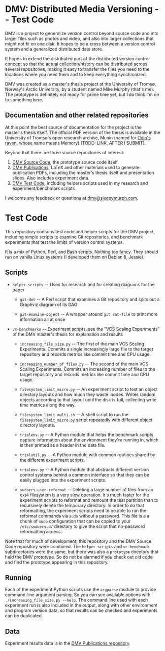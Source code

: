 DMV: Distributed Media Versioning -- Test Code
==================================================

DMV is a project to generalize version control beyond source code and into
larger files such as photos and video, and also into larger collections that
might not fit on one disk. It hopes to be a cross between a version control
system and a generalized distributed data store.

It hopes to extend the distributed part of the distributed version control
concept so that the actual collection/history can be distributed across several
repositories, making it easy to transfer the files you need to the locations
where you need them and to keep everything synchronized.

DMV was created as a master's thesis project at the University of Tromsø,
Norway's Arctic University, by a student named Mike Murphy (that's me). The
prototype is definitely not ready for prime time yet, but I do think I'm on to
something here.


Documentation and other related repositories
--------------------------------------------------

At this point the best source of documentation for the project is the master's
thesis itself. The official PDF version of the thesis is available in the
University of Tromsø's open research archive, Munin (named for [Odin's raven](
https://en.wikipedia.org/wiki/Huginn_and_Muninn), whose name means Memory)
(TODO: LINK, AFTER I SUBMIT).

Beyond that there are three source repositories of interest:

1. [DMV Source Code]( https://github.com/sleepymurph/dmv), the prototype source
   code itself.
2. [DMV Publications]( https://github.com/sleepymurph/dmv-publications), LaTeX
   and other materials used to generate publication PDFs, including the master's
   thesis itself and presentation slides. Also includes experiment data.
3. [DMV Test Code]( https://github.com/sleepymurph/dmv-test-code), including
   helpers scripts used in my research and experiment/benchmark scripts.

I welcome any feedback or questions at <dmv@sleepymurph.com>.


Test Code
==================================================

This repository contains test code and helper scripts for the DMV project,
including simple scripts to examine Git repositories, and benchmark experiments
that test the limits of version control systems.

It is a mix of Python, Perl, and Bash scripts. Nothing too fancy. They should
run on vanilla Linux systems (I developed them on Debian 8, Jessie).


Scripts
--------------------------------------------------

- `helper-scripts` -- Used for research and for creating diagrams for the paper

    - `git-dot` -- A Perl script that examines a Git repository and spits out a
      Graphviz diagram of its DAG

    - `git-examine-object` -- A wrapper around `git cat-file` to print more
      information all at once

- `vc-benchmarks` -- Experiment scripts, see the "VCS Scaling Experiments" of
  the DMV master's thesis for explanation and results

    - `increasing_file_size.py` -- The first of the main VCS Scaling
      Experiments. Commits a single increasingly large file to the target
      repository and records metrics like commit time and CPU usage.

    - `increasing_number_of_files.py` -- The second of the main VCS Scaling
      Experiments. Commits an increasing number of files to the target
      repository and records metrics like commit time and CPU usage.

    - `filesystem_limit_micro.py` -- An experiment script to test an object
      directory layouts and how much they waste inodes. Writes random objects
      according to that layout until the disk is full, collecting write time
      metrics along the way.

    - `filesystem_limit_multi.sh` -- A shell script to run the
      `filesystem_limit_micro.py` script repeatedly with different object
      directory layouts.

    - `trialenv.py` -- A Python module that helps the benchmark scripts capture
      information about the environment they're running in, which is then
      printed as a header in the data file.

    - `trialutil.py` -- A Python module with common routines shared by the
      different experiment scripts.

    - `trialenv.py` -- A Python module that abstracts different version control
      systems behind a common interface so that they can be easily plugged into
      the experiment scripts.

    - `sudoers-user-reformat` -- Deleting a large number of files from an ext4
      filesystem is a very slow operation. It's much faster for the experiment
      scripts to reformat and remount the test partition than to recursively
      delete the temporary directory. In order to do that reformatting, the
      experiment scripts need to be able to run the reformat commands via `sudo`
      without a password. This file is a a chunk of `sudo` configuration that
      can be copied to your `/etc/sudoers.d/` directory to give the script that
      no-password reformatting access.

Note that for much of development, this repository and the DMV Source Code
repository were combined. The `helper-scripts` and `vc-benchmark` subdirectories
were the same, but there was also a `prototype` directory that held the DMV
prototype. So do not be alarmed if you check out old code and find the prototype
appearing in this repository.


Running
--------------------------------------------------

Each of the experiment Python scripts use the `argparse` module to provide
command-line argument parsing. So you can see available options with
`./increasing_file_size.py --help`. The command line used with each experiment
run is also included in the output, along with other environment and program
version data, so that results can be checked and experiments can be duplicated.


Data
--------------------------------------------------

Experiment results data is in the [DMV Publications repository](
https://github.com/sleepymurph/dmv-publications).
